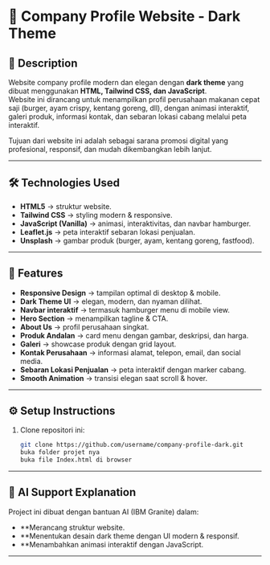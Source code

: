 # 🍔 Company Profile Website - Dark Theme

## 📌 Description
Website company profile modern dan elegan dengan **dark theme** yang dibuat menggunakan **HTML, Tailwind CSS, dan JavaScript**.  
Website ini dirancang untuk menampilkan profil perusahaan makanan cepat saji (burger, ayam crispy, kentang goreng, dll), dengan animasi interaktif, galeri produk, informasi kontak, dan sebaran lokasi cabang melalui peta interaktif.  

Tujuan dari website ini adalah sebagai sarana promosi digital yang profesional, responsif, dan mudah dikembangkan lebih lanjut.

---

## 🛠️ Technologies Used
- **HTML5** → struktur website.  
- **Tailwind CSS** → styling modern & responsive.  
- **JavaScript (Vanilla)** → animasi, interaktivitas, dan navbar hamburger.  
- **Leaflet.js** → peta interaktif sebaran lokasi penjualan.  
- **Unsplash** → gambar produk (burger, ayam, kentang goreng, fastfood).  

---

## 🌟 Features
- **Responsive Design** → tampilan optimal di desktop & mobile.  
- **Dark Theme UI** → elegan, modern, dan nyaman dilihat.  
- **Navbar interaktif** → termasuk hamburger menu di mobile view.  
- **Hero Section** → menampilkan tagline & CTA.  
- **About Us** → profil perusahaan singkat.  
- **Produk Andalan** → card menu dengan gambar, deskripsi, dan harga.  
- **Galeri** → showcase produk dengan grid layout.  
- **Kontak Perusahaan** → informasi alamat, telepon, email, dan social media.  
- **Sebaran Lokasi Penjualan** → peta interaktif dengan marker cabang.  
- **Smooth Animation** → transisi elegan saat scroll & hover.  

---

## ⚙️ Setup Instructions
1. Clone repositori ini:
   ```bash
   git clone https://github.com/username/company-profile-dark.git
   buka folder projet nya
   buka file Index.html di browser

---

## 🤖 AI Support Explanation
Project ini dibuat dengan bantuan AI (IBM Granite) dalam:
- **Merancang struktur website.
- **Menentukan desain dark theme dengan UI modern & responsif. 
- **Menambahkan animasi interaktif dengan JavaScript. 

---
